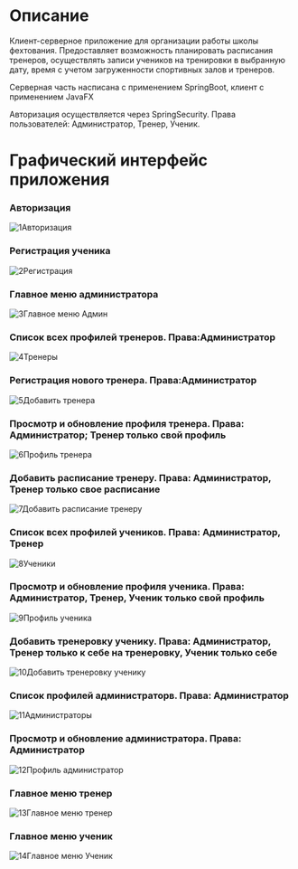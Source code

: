 # Описание
Клиент-серверное приложение для организации работы школы фехтования. Предоставляет возможность планировать расписания тренеров, осуществлять записи учеников на тренировки в выбранную дату, время с учетом загруженности спортивных залов и тренеров.

Серверная часть насписана с применением SpringBoot, клиент c применением JavaFX

Авторизация осуществляется через SpringSecurity. Права пользователей: Администратор, Тренер, Ученик.

# Графический интерфейс приложения
### Авторизация
![1Авторизация](https://github.com/user-attachments/assets/6e7d21bf-0ad7-497f-ada4-46bb659b771f)
### Регистрация ученика
![2Регистрация](https://github.com/user-attachments/assets/e4716530-a999-4a59-809c-9d43a5e4c1b8)
### Главное меню администратора
![3Главное меню Админ](https://github.com/user-attachments/assets/86eef51e-0680-4c37-9fb6-707afa084bc0)
### Список всех профилей тренеров. Права:Администратор
![4Тренеры](https://github.com/user-attachments/assets/f790dca2-bc4c-4d41-84da-38eb7d6159ad)
### Регистрация нового тренера. Права:Администратор
![5Добавить тренера](https://github.com/user-attachments/assets/c1db0f81-bbe2-4233-bf5d-e8ce8006793c)
### Просмотр и обновление профиля тренера. Права: Администратор; Тренер только свой профиль
![6Профиль тренера](https://github.com/user-attachments/assets/baa9e764-3055-4226-b587-74885c7c422c)
### Добавить расписание тренеру. Права: Администратор, Тренер только свое расписание 
![7Добавить расписание тренеру](https://github.com/user-attachments/assets/2f7b6494-6b57-4f28-8571-9d6fe7e894c9)
### Список всех профилей учеников. Права: Администратор, Тренер
![8Ученики](https://github.com/user-attachments/assets/ed680b8c-3f2e-432f-8c2d-e6b52e943ba6)
### Просмотр и обновление профиля ученика. Права: Администратор, Тренер, Ученик только свой профиль
![9Профиль ученика](https://github.com/user-attachments/assets/b8e0b6f5-0528-4f59-aa9a-20eb8b697142)
### Добавить тренеровку ученику. Права: Администратор, Тренер только к себе на тренеровку, Ученик только себе
![10Добавить тренеровку ученику](https://github.com/user-attachments/assets/eb9b041b-87c4-4f9c-9efa-08387789c9c9)
### Список профилей администраторв. Права: Администратор
![11Администраторы](https://github.com/user-attachments/assets/14d84f5b-cb31-430a-979a-5fd3c7af65d3)
### Просмотр и обновление администратора. Права: Администратор
![12Профиль администратор](https://github.com/user-attachments/assets/9fd6fe26-f736-4f5a-98d4-cd8a02a730ca)
### Главное меню тренер
![13Главное меню тренер](https://github.com/user-attachments/assets/4b26b216-dec1-41ed-affe-26720026995e)
### Главное меню ученик
![14Главное меню Ученик](https://github.com/user-attachments/assets/22cbd0aa-9928-4bc7-8a4a-8b301b729356)

